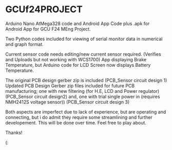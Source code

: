 # GCUf24PROJECT
Arduino Nano AtMega328 code and Android App Code plus .apk for Android App for GCU F24 MEng Project.

Two Python codes included for viewing of serial monitor data in numerical and graph format.

Current sensor code needs editing/new current sensor required. (Verifies and Uploads but not working with WCS1700)
App displaying Brake Temperature, but Arduino code for LCD Screen now displays Battery Temperature.

The original PCB design gerber zip is included (PCB_Sensor circuit design 1) 
Updated PCB Design Gerber zip files included for future PCB manufacturing; one with new filtering (for H.E, LCD and Power regulator) (PCB_Sensor circuit design2) and, one with trial single power in (requires NMH2412S voltage sensor)) (PCB_Sensor circuit design 3)

Both aspects are imperfect due to lack of experience, but are operating and connecting, but i do admit they require some streamlining and further developement. This will be done over time. Feel free to play about.



Thanks!

(:
